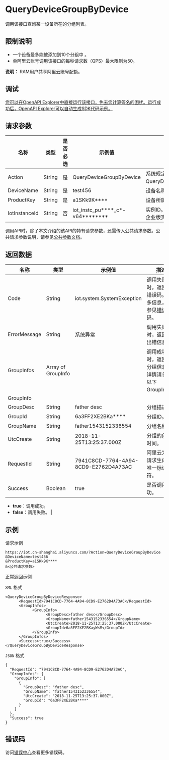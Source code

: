 # QueryDeviceGroupByDevice

调用该接口查询某一设备所在的分组列表。

## 限制说明

-   一个设备最多能被添加到10个分组中 。
-   单阿里云账号调用该接口的每秒请求数（QPS）最大限制为50。

**说明：** RAM用户共享阿里云账号配额。


## 调试

[您可以在OpenAPI Explorer中直接运行该接口，免去您计算签名的困扰。运行成功后，OpenAPI Explorer可以自动生成SDK代码示例。](https://api.aliyun.com/#product=Iot&api=QueryDeviceGroupByDevice&type=RPC&version=2018-01-20)

## 请求参数

|名称|类型|是否必选|示例值|描述|
|--|--|----|---|--|
|Action|String|是|QueryDeviceGroupByDevice|系统规定参数。取值：QueryDeviceGroupByDevice。 |
|DeviceName|String|是|test456|设备名称。 |
|ProductKey|String|是|a1SKk9K\*\*\*\*|设备所属产品的ProductKey。 |
|IotInstanceId|String|否|iot\_instc\_pu\*\*\*\*\_c\*-v64\*\*\*\*\*\*\*\*|实例ID。公共实例不传此参数，企业版实例需传入。 |

调用API时，除了本文介绍的该API的特有请求参数，还需传入公共请求参数。公共请求参数说明，请参见[公共参数文档](~~30561~~)。

## 返回数据

|名称|类型|示例值|描述|
|--|--|---|--|
|Code|String|iot.system.SystemException|调用失败时，返回的错误码。更多信息，请参见[错误码](~~87387~~)。 |
|ErrorMessage|String|系统异常|调用失败时，返回的出错信息。 |
|GroupInfos|Array of GroupInfo| |调用成功时，返回的分组信息。详情请参见以下GroupInfo。 |
|GroupInfo| | | |
|GroupDesc|String|father desc|分组描述。 |
|GroupId|String|6a3FF2XE2BKa\*\*\*\*|分组ID。 |
|GroupName|String|father1543152336554|分组名称。 |
|UtcCreate|String|2018-11-25T13:25:37.000Z|分组的创建时间。 |
|RequestId|String|7941C8CD-7764-4A94-8CD9-E2762D4A73AC|阿里云为该请求生成的唯一标识符。 |
|Success|Boolean|true|是否调用成功。

 -   **true**：调用成功。
-   **false**：调用失败。 |

## 示例

请求示例

```
https://iot.cn-shanghai.aliyuncs.com/?Action=QueryDeviceGroupByDevice
&DeviceName=test456
&ProductKey=a1SKk9K****
&<公共请求参数>
```

正常返回示例

`XML` 格式

```
<QueryDeviceGroupByDeviceResponse>
      <RequestId>7941C8CD-7764-4A94-8CD9-E2762D4A73AC</RequestId>
      <GroupInfos>
            <GroupInfo>
                  <GroupDesc>father desc</GroupDesc>
                  <GroupName>father1543152336554</GroupName>
                  <UtcCreate>2018-11-25T13:25:37.000Z</UtcCreate>
                  <GroupId>6a3FF2XE2BKayWsM</GroupId>
            </GroupInfo>
      </GroupInfos>
      <Success>true</Success>
</QueryDeviceGroupByDeviceResponse>
```

`JSON` 格式

```
{
  "RequestId": "7941C8CD-7764-4A94-8CD9-E2762D4A73AC",
  "GroupInfos": {
    "GroupInfo": [
      {
        "GroupDesc": "father desc",
        "GroupName": "father1543152336554",
        "UtcCreate": "2018-11-25T13:25:37.000Z",
        "GroupId": "6a3FF2XE2BKa****"
      }
    ]
  },
  "Success": true
}
```

## 错误码

访问[错误中心](https://error-center.alibabacloud.com/status/product/Iot)查看更多错误码。

